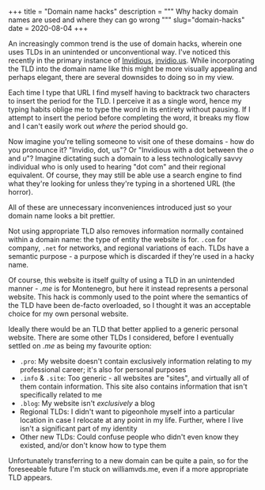 +++
title = "Domain name hacks"
description = """
Why hacky domain names are used and where they can go wrong
"""
slug="domain-hacks"
date = 2020-08-04
+++

An increasingly common trend is the use of domain hacks, wherein one uses TLDs
in an unintended or unconventional way. I've noticed this recently in the
primary instance of [Invidious](https://github.com/iv-org/invidious),
[invidio.us](https://invidio.us). While incorporating the TLD into the domain
name like this might be more visually appealing and perhaps elegant, there are
several downsides to doing so in my view.

Each time I type that URL I find myself having to backtrack two characters to
insert the period for the TLD. I perceive it as a single word, hence my typing
habits oblige me to type the word in its entirety without pausing. If I attempt
to insert the period before completing the word, it breaks my flow and I can't
easily work out _where_ the period should go.

Now imagine you're telling someone to visit one of these domains - how do you
pronounce it? "Invidio, dot, us"? Or "Invidious with a dot between the _o_ and _u_"?
Imagine dictating such a domain to a less technologically savvy individual who
is only used to hearing "dot com" and their regional equivalent.
Of course, they may still be able use a search engine to find what they're
looking for unless they're typing in a shortened URL (the horror).

All of these are unnecessary inconveniences introduced just so your domain name
looks a bit prettier.

Not using appropriate TLD also removes information normally contained within a
domain name: the type of entity the website is for. `.com` for company, `.net`
for networks, and regional variations of each. TLDs have a semantic purpose - a
purpose which is discarded if they're used in a hacky name.

Of course, this website is itself guilty of using a TLD in an unintended manner
\- _.me_ is for Montenegro, but here it instead represents a personal website.
This hack is commonly used to the point where the semantics of the TLD have been
de-facto overloaded, so I thought it was an acceptable choice for my own
personal website.

Ideally there would be an TLD that better applied to a generic personal website.
There are some other TLDs I considered, before I eventually settled on _.me_ as
being my favourite option:

- `.pro`: My website doesn't contain exclusively information relating to my
  professional career; it's also for personal purposes
- `.info` & `.site`: Too generic - all websites are "sites", and virtually all
  of them contain information. This site also contains information that isn't
  specifically related to me
- `.blog`: My website isn't _exclusively_ a blog
- Regional TLDs: I didn't want to pigeonhole myself into a particular location
  in case I relocate at any point in my life. Further, where I live isn't a
  significant part of my identity
- Other new TLDs: Could confuse people who didn't even know they existed, and/or
  don't know how to type them

Unfortunately transferring to a new domain can be quite a pain, so for the
foreseeable future I'm stuck on williamvds.me, even if a more appropriate TLD
appears.
